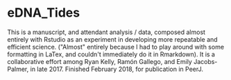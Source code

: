 # eDNA_Tides

This is a manuscript, and attendant analysis / data, composed almost entirely with Rstudio as an experiment in developing more repeatable and efficient science. ("Almost" entirely because I had to play around with some formatting in LaTex, and couldn't immediately do it in Rmarkdown). It is a collaborative effort among Ryan Kelly, Ramón Gallego, and Emily Jacobs-Palmer, in late 2017. Finished February 2018, for publication in PeerJ.